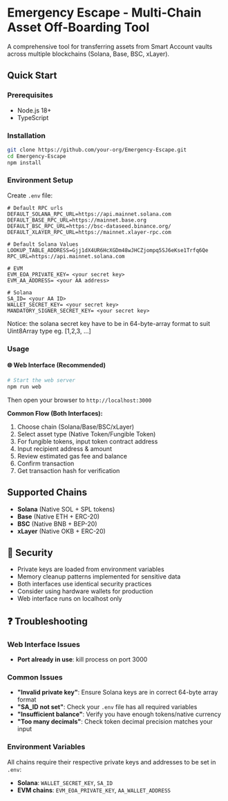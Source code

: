 # Emergency Escape - Multi-Chain Asset Off-Boarding Tool

A comprehensive tool for transferring assets from Smart Account vaults across multiple blockchains (Solana, Base, BSC, xLayer).

## Quick Start

### Prerequisites
- Node.js 18+
- TypeScript

### Installation
```bash
git clone https://github.com/your-org/Emergency-Escape.git
cd Emergency-Escape
npm install
```

### Environment Setup
Create `.env` file:

```
# Default RPC urls
DEFAULT_SOLANA_RPC_URL=https://api.mainnet.solana.com
DEFAULT_BASE_RPC_URL=https://mainnet.base.org
DEFAULT_BSC_RPC_URL=https://bsc-dataseed.binance.org/
DEFAULT_XLAYER_RPC_URL=https://mainnet.xlayer-rpc.com

# Default Solana Values
LOOKUP_TABLE_ADDRESS=Gjj1dX4UR6HcXGDm48wJHCZjompq5SJ6eKse1Trfq6Qe
RPC_URL=https://api.mainnet.solana.com

# EVM
EVM_EOA_PRIVATE_KEY= <your secret key>
EVM_AA_ADDRESS= <your AA address>

# Solana
SA_ID= <your AA ID>
WALLET_SECRET_KEY= <your secret key>
MANDATORY_SIGNER_SECRET_KEY= <your secret key>
```

Notice: the solana secret key have to be in 64-byte-array format to suit Uint8Array type eg. [1,2,3, ...]

### Usage

#### 🌐 Web Interface (Recommended)
```bash
# Start the web server
npm run web
```
Then open your browser to `http://localhost:3000`

**Common Flow (Both Interfaces):**
1. Choose chain (Solana/Base/BSC/xLayer)
2. Select asset type (Native Token/Fungible Token)
3. For fungible tokens, input token contract address
4. Input recipient address & amount
5. Review estimated gas fee and balance
6. Confirm transaction
7. Get transaction hash for verification

## Supported Chains
- **Solana** (Native SOL + SPL tokens)
- **Base** (Native ETH + ERC-20)
- **BSC** (Native BNB + BEP-20)
- **xLayer** (Native OKB + ERC-20)

## 🔐 Security
- Private keys are loaded from environment variables
- Memory cleanup patterns implemented for sensitive data
- Both interfaces use identical security practices
- Consider using hardware wallets for production
- Web interface runs on localhost only

## ❓ Troubleshooting

### Web Interface Issues
- **Port already in use**: kill process on port 3000

### Common Issues
- **"Invalid private key"**: Ensure Solana keys are in correct 64-byte array format
- **"SA_ID not set"**: Check your `.env` file has all required variables
- **"Insufficient balance"**: Verify you have enough tokens/native currency
- **"Too many decimals"**: Check token decimal precision matches your input

### Environment Variables
All chains require their respective private keys and addresses to be set in `.env`:
- **Solana**: `WALLET_SECRET_KEY`, `SA_ID`
- **EVM chains**: `EVM_EOA_PRIVATE_KEY`, `AA_WALLET_ADDRESS`
